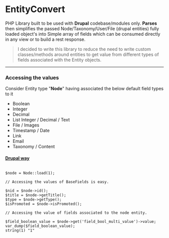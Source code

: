 # EntityConvert

PHP Library built to be used with **Drupal** codebase/modules only. **Parses** then simplifies the passed Node/Taxonomy/User/File (drupal entities) fully loaded object's into Simple array of fields which can be consumed directly in any view or to build a rest response.

> I decided to write this library to reduce the need to write custom classes/methods around entities to get value from different types of fields associated with the Entity objects.

---

### Accessing the values 

Consider Entity type "**Node**" having associated the below default field types to it

- Boolean
- Integer
- Decimal
- List Integer / Decimal / Text
- File / Images
- Timestamp / Date
- Link
- Email
- Taxonomy / Content

#### <ins>Drupal way</ins>

```

$node = Node::load(1);

// Accessing the values of BaseFields is easy.

$nid = $node->id();
$title = $node->getTitle();
$type = $node->getType();
$isPromoted = $node->isPromoted();

// Accessing the value of fields associated to the node entity.

$field_boolean_value = $node->get('field_bool_multi_value')->value;
var_dump($field_boolean_value);
string(1) "1"



```